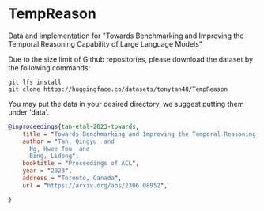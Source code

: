 # TempReason
Data and implementation for "Towards Benchmarking and Improving the Temporal Reasoning Capability of Large Language Models"

Due to the size limit of Github repositories, please download the dataset by the following commands:
```
git lfs install
git clone https://huggingface.co/datasets/tonytan48/TempReason
```
You may put the data in your desired directory, we suggest putting them under 'data'.


```bibtex
@inproceedings{tan-etal-2023-towards,
    title = "Towards Benchmarking and Improving the Temporal Reasoning Capability of Large Language Models",
    author = "Tan, Qingyu  and
      Ng, Hwee Tou  and
      Bing, Lidong",
    booktitle = "Proceedings of ACL",
    year = "2023",
    address = "Toronto, Canada",
    url = "https://arxiv.org/abs/2306.08952",

}
```
